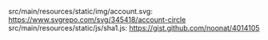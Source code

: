 src/main/resources/static/img/account.svg: https://www.svgrepo.com/svg/345418/account-circle
src/main/resources/static/js/sha1.js: https://gist.github.com/noonat/4014105
